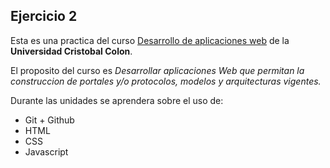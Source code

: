## Ejercicio 2
Esta es una practica del curso [Desarrollo de aplicaciones web](https://av-exactas.ucc.mx/mod/assign/view.php?id=15044) de la **Universidad Cristobal Colon**.

El proposito del curso es *Desarrollar aplicaciones Web que permitan la construccion de portales y/o protocolos, modelos y arquitecturas vigentes.*

Durante las unidades se aprendera sobre el uso de:

* Git + Github
* HTML
* CSS
* Javascript
